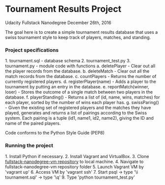 <h1>Tournament Results Project</h1>
Udacity Fullstack Nanodegree
December 26th, 2016

The goal here is to create a simple tournament results database that uses a swiss tournament style to keep track of players, matches, and standing.

<h3>Project specifications</h3>
1. tournament.sql - database schema
2. tournament_test.py
3. tournament.py - module code with functions
	a. deletePlayer - Clear out all the player records from the database.
	b. deleteMatch - Clear out all the match records from the database.
	c. countPlayers - Returns the number of currently registered players.
	d. registerPlayer(name) - Adds a player to the tournament by putting an entry in the database.
	e. reportMatch(winner, loser) - Stores the outcome of a single match between two players in the database.
	f. playerStanding() - Returns a list of (id, name, wins, matches) for each player, sorted by the number of wins each player has.
	g. swissParing() - Given the existing set of registered players and the matches they have played, generates and returns a list of pairings according to the Swiss system. Each pairing is a tuple (id1, name1, id2, name2), giving the ID and name of the paired players.

Code conforms to the Python Style Guide (PEP8)

<h3>Running the project</h3>
1. Install Python if necessary.
2. Install Vagrant and VirtualBox.
3. Clone <a href="https://github.com/udacity/fullstack-nanodegree-vm">fullstack-nanodegree-vm repository</a> to local machine.
4. Navigate to fullstack-nanodegree-vm repository folder
5. Launch Vagrant VM by 'vagrant up'
6. Access VM by 'vagrant ssh'
7. Start psql -> type '\i tournament.sql' -> type '\q'
9. Type 'python tournament_test.py'